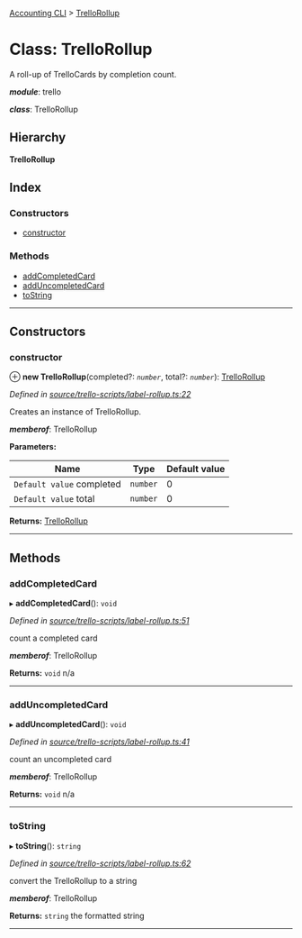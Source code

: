 [Accounting CLI](../README.md) > [TrelloRollup](../classes/trellorollup.md)

# Class: TrelloRollup

A roll-up of TrelloCards by completion count.

*__module__*: trello

*__class__*: TrelloRollup

## Hierarchy

**TrelloRollup**

## Index

### Constructors

* [constructor](trellorollup.md#constructor)

### Methods

* [addCompletedCard](trellorollup.md#addcompletedcard)
* [addUncompletedCard](trellorollup.md#adduncompletedcard)
* [toString](trellorollup.md#tostring)

---

## Constructors

<a id="constructor"></a>

###  constructor

⊕ **new TrelloRollup**(completed?: *`number`*, total?: *`number`*): [TrelloRollup](trellorollup.md)

*Defined in [source/trello-scripts/label-rollup.ts:22](https://github.com/daniellacosse/accounting-cli/blob/68d2886/source/trello-scripts/label-rollup.ts#L22)*

Creates an instance of TrelloRollup.

*__memberof__*: TrelloRollup

**Parameters:**

| Name | Type | Default value |
| ------ | ------ | ------ |
| `Default value` completed | `number` | 0 |
| `Default value` total | `number` | 0 |

**Returns:** [TrelloRollup](trellorollup.md)

___

## Methods

<a id="addcompletedcard"></a>

###  addCompletedCard

▸ **addCompletedCard**(): `void`

*Defined in [source/trello-scripts/label-rollup.ts:51](https://github.com/daniellacosse/accounting-cli/blob/68d2886/source/trello-scripts/label-rollup.ts#L51)*

count a completed card

*__memberof__*: TrelloRollup

**Returns:** `void`
n/a

___
<a id="adduncompletedcard"></a>

###  addUncompletedCard

▸ **addUncompletedCard**(): `void`

*Defined in [source/trello-scripts/label-rollup.ts:41](https://github.com/daniellacosse/accounting-cli/blob/68d2886/source/trello-scripts/label-rollup.ts#L41)*

count an uncompleted card

*__memberof__*: TrelloRollup

**Returns:** `void`
n/a

___
<a id="tostring"></a>

###  toString

▸ **toString**(): `string`

*Defined in [source/trello-scripts/label-rollup.ts:62](https://github.com/daniellacosse/accounting-cli/blob/68d2886/source/trello-scripts/label-rollup.ts#L62)*

convert the TrelloRollup to a string

*__memberof__*: TrelloRollup

**Returns:** `string`
the formatted string

___

